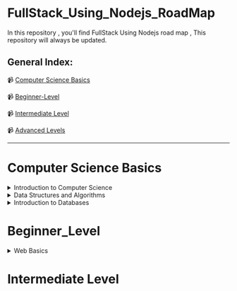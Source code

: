 # FullStack_Using_Nodejs_RoadMap
In this repository , you'll find FullStack Using Nodejs road map , This repository will always be updated.

## General Index:

📹 [ Computer Science Basics ](#Computer-Science-Basics)

📹 [Beginner-Level](#beginner_level)

📹 [ Intermediate Level](#)

📹 [ Advanced Levels](#)

___

# Computer Science Basics

<details>
  
   <summary> Introduction to Computer Science </summary>


## Introduction to Computer Science

### Notes :

 - First of all you need to study programming lanaguage such as Python 

 - Secondly you need to study CS50 Course
  
 - Finally you need to study C++ Course

  #### Python

   📹 [Introduction to Computer Science and Programming Using Python from Elzero](https://youtube.com/playlist?list=PLDoPjvoNmBAyE_gei5d18qkfIe-Z8mocs)

  #### CS50
  
   📹 [CS50's Introduction to Computer Science In English](https://www.edx.org/course/introduction-computer-science-harvardx-cs50x)


   📹 [CS50's Introduction to Computer Science In Arabic](https://youtube.com/playlist?list=PLnrlZUDQofUv7JE4QIahAyztrQU9bnJmd)



  #### C++

  📹 [C++ In Arabic](https://youtube.com/playlist?list=PL1DUmTEdeA6IUD9Gt5rZlQfbZyAWXd-oD)

  📹  [C++ In Arabic](https://youtube.com/playlist?list=PLDoPjvoNmBAwy-rS6WKudwVeb_x63EzgS)

</details>

<details>
   
   <summary> Data Structures and Algorithms</summary>

## Data Structure for C++ and Python

 📹 [Data Structure For C++](https://youtube.com/playlist?list=PL1DUmTEdeA6JlommmGP5wicYLxX5PVCQt)
  
 📹 [Data Structure For Python](https://youtu.be/pkYVOmU3MgA)

## Object Oriented Programming(OOP) for C++ and Python
 
  📹  [OOP For C++](https://youtube.com/playlist?list=PL1DUmTEdeA6KLEvIO0NyrkT91BVle8BOU)

  ### Notes : 
  
  - You have two courses of OOP Python , you can choose one course of them
    
  📹 [OOP Python](https://youtu.be/A9kSngn7254)
    
  📹 [OOP Python](https://youtu.be/Ej_02ICOIgs)

</details>


<details>
  <summary>Introduction to Databases</summary>
  
  
## SQL Databases

📹 [SQL Tutorial - Full Database Course for Beginners](https://www.youtube.com/watch?v=HXV3zeQKqGY)

📹 [Database Design Course - Learn how to design and plan a database for beginners](https://www.youtube.com/watch?v=ztHopE5Wnpc)

📹 [MySQL Tutorial for Beginners [Mosh]](https://www.youtube.com/watch?v=7S_tz1z_5bA&ab_channel=ProgrammingwithMosh)

📹 [MySQL Database FreeCodeCamp](https://www.youtube.com/watch?v=ER8oKX5myE0)


OR

📹 [DB-In Arabic](https://www.youtube.com/playlist?list=PL37D52B7714788190)

📹 [DB-In Arabic](https://www.youtube.com/playlist?list=PL85D9FC9DFD6B9484)

#### Books 

📖 [Pro-SqL-Server-Relational-Database-Design-and-Implementation](https://drive.google.com/drive/folders/1rgT7K-1TlX7w3fjDBLpw5Izb1HOWLP94?hl=ar)

## MongoDB Database

### Notes : 

 To study MongoDB course you have to study nodejs first 

📹 [MongoDB Full Course 2023](https://youtu.be/8eJJe4Slnik)

📹 [MongoDB Schema Design](https://youtu.be/leNCfU5SYR8?si=DyLYHKSfy5eiHvPR)

OR

📹 [MongoDB Crash Course](https://youtu.be/-56x56UppqQ?si=eY0SFUeaTlOfji6B)

📹 [MongoDB Crash Course 2022](https://youtu.be/2QQGWYe7IDU?si=TCekNQHm6TcSh8bo)

📹 [MongoDB + Mongoose + Nodejs Crash Course](https://youtu.be/5QEwqX5U_2M?si=BrF6-Lf6UwqhOkNx)

#### Books

📖 [MongoDB](https://drive.google.com/drive/folders/1rgT7K-1TlX7w3fjDBLpw5Izb1HOWLP94?hl=ar)

   </details> 

# Beginner_Level

<details> 

<summary> Web Basics </summary>
  
## What is HTTP methods & codes?

   #### Videos 
   
   [HTTP-Methods](https://youtu.be/iYM2zFP3Zn0?si=lSuB1NnYNd63xEa9)
   
   [HTTP-Status-Codes](https://youtu.be/wJa5CTIFj7U?si=7BfP_73I2M-diVkx)
  

## What is Rest API?

   #### Videos 
   
  [Rest-API & HTTP](https://youtu.be/Q-BpqyOT3a8?si=1G7FVh1IECi1DiPU)
  

## Front End Basics

<details>
  
   <summary>Front End Basics</summary>
   

   ### HTML & CSS & JavaScript & ES6

  📹 [ HTML - Elzero ](https://youtube.com/playlist?list=PLDoPjvoNmBAw_t_XWUFbBX-c9MafPk9ji)

  📹 [ CSS - Elzero ](https://youtube.com/playlist?list=PLDoPjvoNmBAzjsz06gkzlSrlev53MGIKe)
  
  📹 [ JavaScript- Elzero ](https://youtube.com/playlist?list=PLDoPjvoNmBAx3kiplQR_oeDqLDBUDYwVv)

  📹 [ JavaScript_Projects - Elzero ](https://youtube.com/playlist?list=PLDoPjvoNmBAz7_BgzvNcOaE-m_SnE4jiT)

  📹 [ ES6 - Elzero ](https://youtube.com/playlist?list=PLDoPjvoNmBAy3siU1b04xY24ZlstofO9M)


### TypeScript & Angular

#### Notes :

- Firstly , you have to take Typescript Course

- Secondly , you have to take Angular Course
  
   📹 [Typescript - Elzero ](https://youtube.com/playlist?list=PLDoPjvoNmBAy532K9M_fjiAmrJ0gkCyLJ)
  
   📹 [Angular - FreeCodeCamp](https://youtu.be/3qBXWUpoPHo)

   
### React

   📹 [React - Codezon ](https://youtube.com/playlist?list=PLQtNtS-WfRa9LbmD8ON7rWhn-AtKTGdkn)
  
   📹 [React- FreeCodeCamp](https://youtu.be/u6gSSpfsoOQ)
  
</details>

</details>

# Intermediate Level











